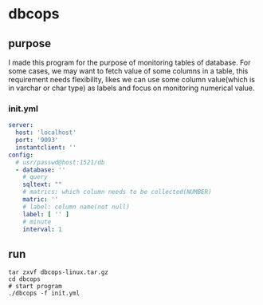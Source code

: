 # dbcops

## purpose

I made this program for the purpose of monitoring tables of database. For some cases, we may want to fetch value of some
columns in a table, this requirement needs flexibility, likes we can use some column value(which is in varchar or char
type) as labels and focus on monitoring numerical value.

### init.yml
```yaml
server:
  host: 'localhost'
  port: '9093'
  instantclient: ''
config:
  # usr/passwd@host:1521/db
  - database: ''
    # query
    sqltext: ""
    # matrics: which column needs to be collected(NUMBER)
    matric: ''
    # label: column name(not null)
    label: [ '' ]
    # minute
    interval: 1
```
## run
```shell
tar zxvf dbcops-linux.tar.gz
cd dbcops
# start program
./dbcops -f init.yml
```